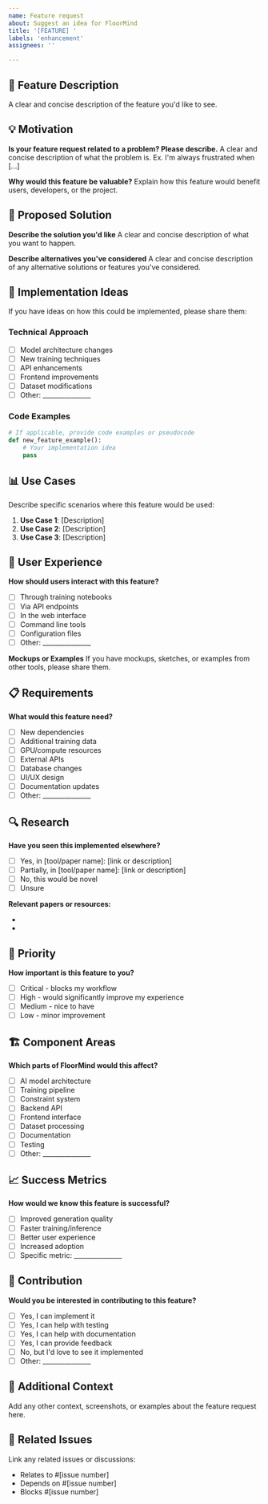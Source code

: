 ```yaml
---
name: Feature request
about: Suggest an idea for FloorMind
title: '[FEATURE] '
labels: 'enhancement'
assignees: ''

---
```


## 🚀 Feature Description
A clear and concise description of the feature you'd like to see.

## 💡 Motivation
**Is your feature request related to a problem? Please describe.**
A clear and concise description of what the problem is. Ex. I'm always frustrated when [...]

**Why would this feature be valuable?**
Explain how this feature would benefit users, developers, or the project.

## 🎯 Proposed Solution
**Describe the solution you'd like**
A clear and concise description of what you want to happen.

**Describe alternatives you've considered**
A clear and concise description of any alternative solutions or features you've considered.

## 🔧 Implementation Ideas
If you have ideas on how this could be implemented, please share them:

### Technical Approach
- [ ] Model architecture changes
- [ ] New training techniques
- [ ] API enhancements
- [ ] Frontend improvements
- [ ] Dataset modifications
- [ ] Other: _______________

### Code Examples
```python
# If applicable, provide code examples or pseudocode
def new_feature_example():
    # Your implementation idea
    pass
```

## 📊 Use Cases
Describe specific scenarios where this feature would be used:

1. **Use Case 1**: [Description]
2. **Use Case 2**: [Description]
3. **Use Case 3**: [Description]

## 🎨 User Experience
**How should users interact with this feature?**
- [ ] Through training notebooks
- [ ] Via API endpoints
- [ ] In the web interface
- [ ] Command line tools
- [ ] Configuration files
- [ ] Other: _______________

**Mockups or Examples**
If you have mockups, sketches, or examples from other tools, please share them.

## 📋 Requirements
**What would this feature need?**
- [ ] New dependencies
- [ ] Additional training data
- [ ] GPU/compute resources
- [ ] External APIs
- [ ] Database changes
- [ ] UI/UX design
- [ ] Documentation updates
- [ ] Other: _______________

## 🔍 Research
**Have you seen this implemented elsewhere?**
- [ ] Yes, in [tool/paper name]: [link or description]
- [ ] Partially, in [tool/paper name]: [link or description]
- [ ] No, this would be novel
- [ ] Unsure

**Relevant papers or resources:**
- [Link 1]: Description
- [Link 2]: Description

## 🎯 Priority
**How important is this feature to you?**
- [ ] Critical - blocks my workflow
- [ ] High - would significantly improve my experience
- [ ] Medium - nice to have
- [ ] Low - minor improvement

## 🏗️ Component Areas
**Which parts of FloorMind would this affect?**
- [ ] AI model architecture
- [ ] Training pipeline
- [ ] Constraint system
- [ ] Backend API
- [ ] Frontend interface
- [ ] Dataset processing
- [ ] Documentation
- [ ] Testing
- [ ] Other: _______________

## 📈 Success Metrics
**How would we know this feature is successful?**
- [ ] Improved generation quality
- [ ] Faster training/inference
- [ ] Better user experience
- [ ] Increased adoption
- [ ] Specific metric: _______________

## 🤝 Contribution
**Would you be interested in contributing to this feature?**
- [ ] Yes, I can implement it
- [ ] Yes, I can help with testing
- [ ] Yes, I can help with documentation
- [ ] Yes, I can provide feedback
- [ ] No, but I'd love to see it implemented
- [ ] Other: _______________

## 📎 Additional Context
Add any other context, screenshots, or examples about the feature request here.

## 🔗 Related Issues
Link any related issues or discussions:
- Relates to #[issue number]
- Depends on #[issue number]
- Blocks #[issue number]